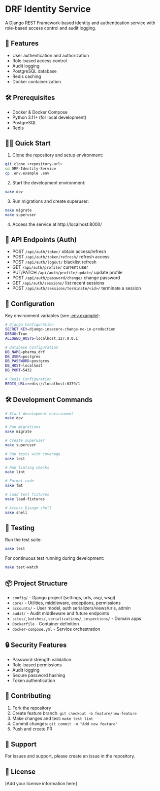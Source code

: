 # DRF Identity Service

A Django REST Framework-based identity and authentication service with role-based access control and audit logging.

## 🚀 Features

- User authentication and authorization
- Role-based access control 
- Audit logging
- PostgreSQL database
- Redis caching
- Docker containerization

## 🛠️ Prerequisites

- Docker & Docker Compose
- Python 3.11+ (for local development)
- PostgreSQL
- Redis

## 🏃‍♂️ Quick Start

1. Clone the repository and setup environment:
```bash
git clone <repository-url>
cd DRF-Identity-Service
cp .env.example .env
```

2. Start the development environment:
```bash
make dev
```

3. Run migrations and create superuser:
```bash
make migrate
make superuser
```

4. Access the service at http://localhost:8000/

## 🔌 API Endpoints (Auth)

- POST `/api/auth/token/` obtain access/refresh
- POST `/api/auth/token/refresh/` refresh access
- POST `/api/auth/logout/` blacklist refresh
- GET `/api/auth/profile/` current user
- PUT/PATCH `/api/auth/profile/update/` update profile
- POST `/api/auth/password/change/` change password
- GET `/api/auth/sessions/` list recent sessions
- POST `/api/auth/sessions/terminate/<id>/` terminate a session

## 🔧 Configuration

Key environment variables (see [.env.example](.env.example)):

```bash
# Django Configuration
SECRET_KEY=django-insecure-change-me-in-production
DEBUG=True
ALLOWED_HOSTS=localhost,127.0.0.1

# Database Configuration
DB_NAME=pharma_drf
DB_USER=postgres
DB_PASSWORD=postgres
DB_HOST=localhost
DB_PORT=5432

# Redis Configuration
REDIS_URL=redis://localhost:6379/1
```

## 🛠️ Development Commands

```bash
# Start development environment
make dev

# Run migrations
make migrate

# Create superuser
make superuser

# Run tests with coverage
make test

# Run linting checks
make lint

# Format code
make fmt

# Load test fixtures
make load-fixtures

# Access Django shell
make shell
```

## 🧪 Testing

Run the test suite:

```bash
make test
```

For continuous test running during development:

```bash
make test-watch
```

## 📦 Project Structure

- `config/` - Django project (settings, urls, asgi, wsgi)
- `core/` - Utilities, middleware, exceptions, permissions
- `accounts/` - User model, auth serializers/views/urls, admin
- `audit/` - Audit middleware and future endpoints
- `sites/`, `batches/`, `serializations/`, `inspections/` - Domain apps
- `Dockerfile` - Container definition
- `docker-compose.yml` - Service orchestration

## 🔒 Security Features

- Password strength validation
- Role-based permissions
- Audit logging
- Secure password hashing
- Token authentication

## 🤝 Contributing

1. Fork the repository
2. Create feature branch: `git checkout -b feature/new-feature`
3. Make changes and test: `make test lint`
4. Commit changes: `git commit -m "Add new feature"`
5. Push and create PR

## 🛟 Support

For issues and support, please create an issue in the repository.

## 📄 License

[Add your license information here]